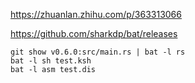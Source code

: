 https://zhuanlan.zhihu.com/p/363313066



https://github.com/sharkdp/bat/releases

```shell
git show v0.6.0:src/main.rs | bat -l rs
bat -l sh test.ksh
bat -l asm test.dis
```

